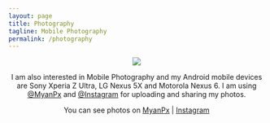 ```yaml
---
layout: page
title: Photography
tagline: Mobile Photography
permalink: /photography
---
```


<p align="center">
 <img src="https://s20.postimg.cc/5h3fp57ot/mobilephotography-zatt.png" />
</p>
<p align="center">I am also interested in Mobile Photography and my Android mobile devices are Sony Xperia Z Ultra, LG Nexus 5X and Motorola Nexus 6. I am using <a href="https://myanpx.com/@zawzawthein">@MyanPx</a> and <a href="https://www.instagram.com/zawzaw.me">@Instagram</a> for uploading and sharing my photos.</p>
<p align="center">You can see photos on <a href="https://myanpx.com/@zawzawthein">MyanPx</a> | <a href="https://www.instagram.com/zawzaw.me">Instagram</a>
</p>
